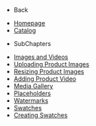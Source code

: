 - Back

* [Homepage](/)
* [Catalog](/UserGuide/Catalog/Index.md)


- SubChapters

* [Images and Videos](/UserGuide/Catalog/Images_and_Videos/Index.md)
* [Uploading Product Images](/UserGuide/Catalog/Images_and_Videos/01_Uploading_Product_Images.md)
* [Resizing Product Images](/UserGuide/Catalog/Images_and_Videos/02_Resizing_Product_Images.md)
* [Adding Product Video](/UserGuide/Catalog/Images_and_Videos/03_Adding_Product_Video.md)
* [Media Gallery](/UserGuide/Catalog/Images_and_Videos/04_Media_Gallery.md)
* [Placeholders](/UserGuide/Catalog/Images_and_Videos/05_Placeholders.md)
* [Watermarks](/UserGuide/Catalog/Images_and_Videos/06_Watermarks.md)
* [Swatches](/UserGuide/Catalog/Images_and_Videos/07_Swatches.md)
* [Creating Swatches](/UserGuide/Catalog/Images_and_Videos/08_Creating_Swatches.md)